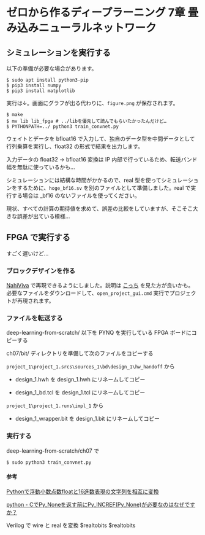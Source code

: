 # ゼロから作るディープラーニング 7章 畳み込みニューラルネットワーク

## シミュレーションを実行する

以下の準備が必要な場合があります。

```
$ sudo apt install python3-pip
$ pip3 install numpy
$ pip3 install matplotlib
```

実行は↓。画面にグラフが出る代わりに、`figure.png` が保存されます。

```
$ make
$ mv lib lib_fpga # ../libを優先して読んでもらいたかったんだけど…
$ PYTHONPATH=../ python3 train_convnet.py
```

ウェイトとデータを bfloat16 で入力して、独自のデータ型を中間データとして行列乗算を実行し、float32 の形式で結果を出力します。

入力データの float32 → bfloat16 変換は IP 内部で行っているため、転送バンド幅を無駄に使っているかも…

シミュレーションには結構な時間がかかるので、real 型を使ってシミュレーションをするために、`hoge_bf16.sv` を別のファイルとして準備しました。real で実行する場合は _bf16 のないファイルを使ってください。

現状、すべての計算の期待値を求めて、誤差の比較をしていますが、そこそこ大きな誤差が出ている模様…

## FPGA で実行する

すごく遅いけど…

### ブロックデザインを作る

[NahiViva](https://github.com/tokuden/NahiViva) で再現できるようにしました。説明は [こっち](http://nahitafu.cocolog-nifty.com/nahitafu/2019/05/post-2cfa5c.html) を見た方が良いかも。  
必要なファイルをダウンロードして、`open_project_gui.cmd` 実行でプロジェクトが再現されます。

### ファイルを転送する

deep-learning-from-scratch/ 以下を PYNQ を実行している FPGA ボードにコピーする

ch07/bit/ ディレクトリを準備して次のファイルをコピーする

`project_1\project_1.srcs\sources_1\bd\design_1\hw_handoff` から

- design_1.hwh を design_1.hwh にリネームしてコピー

- design_1_bd.tcl を design_1.tcl にリネームしてコピー

`project_1\project_1.runs\impl_1` から

- design_1_wrapper.bit を design_1.bit にリネームしてコピー

### 実行する

deep-learning-from-scratch/ch07 で 

```
$ sudo python3 train_convnet.py
```

#### 参考

[Pythonで浮動小数点数floatと16進数表現の文字列を相互に変換](https://note.nkmk.me/python-float-hex/)

[python - CでPy_Noneを返す前にPy_INCREF(Py_None)が必要なのはなぜですか？](https://ja.coder.work/so/python/200081)

Verilog で wire と real を変換  $realtobits $realtobits